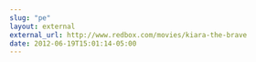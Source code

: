 ```yaml
---
slug: "pe"
layout: external
external_url: http://www.redbox.com/movies/kiara-the-brave
date: 2012-06-19T15:01:14-05:00
---
```

